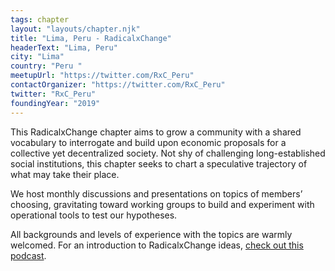 ```yaml
---
tags: chapter
layout: "layouts/chapter.njk"
title: "Lima, Peru - RadicalxChange"
headerText: "Lima, Peru"
city: "Lima"
country: "Peru "
meetupUrl: "https://twitter.com/RxC_Peru"
contactOrganizer: "https://twitter.com/RxC_Peru"
twitter: "RxC_Peru"
foundingYear: "2019"
---
```

This RadicalxChange chapter aims to grow a community with a shared vocabulary to interrogate and build upon economic proposals for a collective yet decentralized society. Not shy of challenging long-established social institutions, this chapter seeks to chart a speculative trajectory of what may take their place.

We host monthly discussions and presentations on topics of members’ choosing, gravitating toward working groups to build and experiment with operational tools to test our hypotheses.

All backgrounds and levels of experience with the topics are warmly welcomed. For an introduction to RadicalxChange ideas, [check out this podcast](https://80000hours.org/podcast/episodes/glen-weyl-radically-reforming-capitalism-and-democracy/).